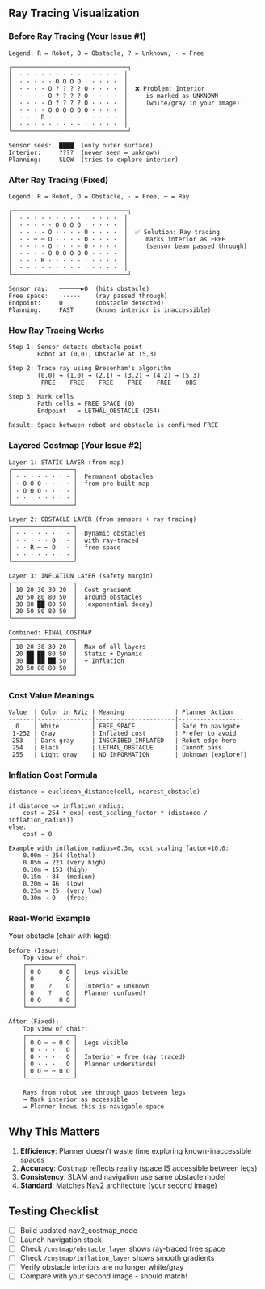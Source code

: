 ## Ray Tracing Visualization

### Before Ray Tracing (Your Issue #1)

```
Legend: R = Robot, O = Obstacle, ? = Unknown, · = Free

┌────────────────────────────────┐
│  · · · · · · · · · · · · · ·  │
│  · · · · · O O O O · · · · ·  │
│  · · · · O ? ? ? ? O · · · ·  │  ❌ Problem: Interior
│  · · · · O ? ? ? ? O · · · ·  │     is marked as UNKNOWN
│  · · · · O ? ? ? ? O · · · ·  │     (white/gray in your image)
│  · · · · O O O O O O · · · ·  │
│  · · · R · · · · · · · · · ·  │
│  · · · · · · · · · · · · · ·  │
└────────────────────────────────┘

Sensor sees:  ████  (only outer surface)
Interior:     ????  (never seen = unknown)
Planning:     SLOW  (tries to explore interior)
```

### After Ray Tracing (Fixed)

```
Legend: R = Robot, O = Obstacle, · = Free, ─ = Ray

┌────────────────────────────────┐
│  · · · · · · · · · · · · · ·  │
│  · · · · · O O O O · · · · ·  │
│  · · · · O · · · · O · · · ·  │  ✅ Solution: Ray tracing
│  · · ─ ─ O · · · · O · · · ·  │     marks interior as FREE
│  · · · · O · · · · O · · · ·  │     (sensor beam passed through)
│  · · · · O O O O O O · · · ·  │
│  · · · R · · · · · · · · · ·  │
│  · · · · · · · · · · · · · ·  │
└────────────────────────────────┘

Sensor ray:   ──────►O  (hits obstacle)
Free space:   ······    (ray passed through)
Endpoint:     O         (obstacle detected)
Planning:     FAST      (knows interior is inaccessible)
```

### How Ray Tracing Works

```
Step 1: Sensor detects obstacle point
        Robot at (0,0), Obstacle at (5,3)

Step 2: Trace ray using Bresenham's algorithm
        (0,0) → (1,0) → (2,1) → (3,2) → (4,2) → (5,3)
         FREE    FREE    FREE    FREE    FREE    OBS

Step 3: Mark cells
        Path cells = FREE_SPACE (0)
        Endpoint   = LETHAL_OBSTACLE (254)

Result: Space between robot and obstacle is confirmed FREE
```

### Layered Costmap (Your Issue #2)

```
Layer 1: STATIC LAYER (from map)
┌─────────────────┐
│ · · · · · · · · │  Permanent obstacles
│ · O O O · · · · │  from pre-built map
│ · O O O · · · · │
│ · · · · · · · · │
└─────────────────┘

Layer 2: OBSTACLE LAYER (from sensors + ray tracing)
┌─────────────────┐
│ · · · · · · · · │  Dynamic obstacles
│ · · · · · O · · │  with ray-traced
│ · · R ─ ─ O · · │  free space
│ · · · · · · · · │
└─────────────────┘

Layer 3: INFLATION LAYER (safety margin)
┌─────────────────┐
│ 10 20 30 30 20  │  Cost gradient
│ 20 50 80 80 50  │  around obstacles
│ 30 80 ██ 80 50  │  (exponential decay)
│ 20 50 80 80 50  │
└─────────────────┘

Combined: FINAL COSTMAP
┌─────────────────┐
│ 10 20 30 30 20  │  Max of all layers
│ 20 ██ ██ 80 50  │  Static + Dynamic
│ 30 ██ ██ ██ 50  │  + Inflation
│ 20 50 80 80 50  │
└─────────────────┘
```

### Cost Value Meanings

```
Value  | Color in RViz | Meaning              | Planner Action
-------|---------------|----------------------|------------------
  0    | White         | FREE_SPACE           | Safe to navigate
 1-252 | Gray          | Inflated cost        | Prefer to avoid
 253   | Dark gray     | INSCRIBED_INFLATED   | Robot edge here
 254   | Black         | LETHAL_OBSTACLE      | Cannot pass
 255   | Light gray    | NO_INFORMATION       | Unknown (explore?)
```

### Inflation Cost Formula

```
distance = euclidean_distance(cell, nearest_obstacle)

if distance <= inflation_radius:
    cost = 254 * exp(-cost_scaling_factor * (distance / inflation_radius))
else:
    cost = 0

Example with inflation_radius=0.3m, cost_scaling_factor=10.0:
    0.00m → 254 (lethal)
    0.05m → 223 (very high)
    0.10m → 153 (high)
    0.15m → 84  (medium)
    0.20m → 46  (low)
    0.25m → 25  (very low)
    0.30m → 0   (free)
```

### Real-World Example

Your obstacle (chair with legs):

```
Before (Issue):
    Top view of chair:
    ┌─────────────┐
    │ O O     O O │  Legs visible
    │ O         O │
    │ O    ?    O │  Interior = unknown
    │ O    ?    O │  Planner confused!
    │ O O     O O │
    └─────────────┘

After (Fixed):
    Top view of chair:
    ┌─────────────┐
    │ O O ─ ─ O O │  Legs visible
    │ O · · · · O │
    │ O · · · · O │  Interior = free (ray traced)
    │ O · · · · O │  Planner understands!
    │ O O ─ ─ O O │
    └─────────────┘
    
    Rays from robot see through gaps between legs
    → Mark interior as accessible
    → Planner knows this is navigable space
```

## Why This Matters

1. **Efficiency**: Planner doesn't waste time exploring known-inaccessible spaces
2. **Accuracy**: Costmap reflects reality (space IS accessible between legs)
3. **Consistency**: SLAM and navigation use same obstacle model
4. **Standard**: Matches Nav2 architecture (your second image)

## Testing Checklist

- [ ] Build updated nav2_costmap_node
- [ ] Launch navigation stack
- [ ] Check `/costmap/obstacle_layer` shows ray-traced free space
- [ ] Check `/costmap/inflation_layer` shows smooth gradients
- [ ] Verify obstacle interiors are no longer white/gray
- [ ] Compare with your second image - should match!
